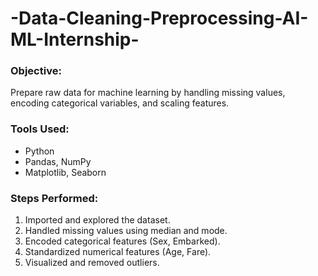 # -Data-Cleaning-Preprocessing-AI-ML-Internship-
### Objective:
Prepare raw data for machine learning by handling missing values, encoding categorical variables, and scaling features.

### Tools Used:
- Python
- Pandas, NumPy
- Matplotlib, Seaborn

### Steps Performed:
1. Imported and explored the dataset.
2. Handled missing values using median and mode.
3. Encoded categorical features (Sex, Embarked).
4. Standardized numerical features (Age, Fare).
5. Visualized and removed outliers.
